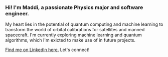 ### Hi! I'm Maddi, a passionate Physics major and software engineer.
My heart lies in the potential of quantum computing and machine learning to transform the world of orbital calibrations for satellites and manned spacecraft. I'm currently exploring machine learning and quantum algorithms, which I'm exicted to make use of in future projects.

[Find me on LinkedIn here.](https://www.linkedin.com/in/maddi-g/)
Let's connect!
